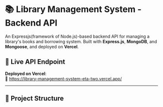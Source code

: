 # 📚 Library Management System - Backend API

An Expressjs(framework of Node.js)-based backend API for managing a library's books and borrowing system. Built with **Express.js**, **MongoDB**, and **Mongoose**, and deployed on **Vercel**.

## 🚀 Live API Endpoint

**Deployed on Vercel**:  
🔗 https://library-management-system-eta-two.vercel.app/

---

## 📁 Project Structure

